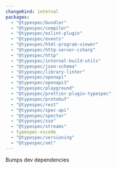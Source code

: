 ```yaml
---
changeKind: internal
packages:
  - "@typespec/bundler"
  - "@typespec/compiler"
  - "@typespec/eslint-plugin"
  - "@typespec/events"
  - "@typespec/html-program-viewer"
  - "@typespec/http-server-csharp"
  - "@typespec/http"
  - "@typespec/internal-build-utils"
  - "@typespec/json-schema"
  - "@typespec/library-linter"
  - "@typespec/openapi"
  - "@typespec/openapi3"
  - "@typespec/playground"
  - "@typespec/prettier-plugin-typespec"
  - "@typespec/protobuf"
  - "@typespec/rest"
  - "@typespec/spec-api"
  - "@typespec/spector"
  - "@typespec/sse"
  - "@typespec/streams"
  - typespec-vscode
  - "@typespec/versioning"
  - "@typespec/xml"
---
```


Bumps dev dependencies